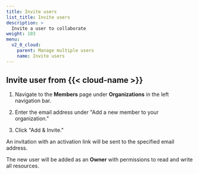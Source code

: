 ```yaml
---
title: Invite users
list_title: Invite users
description: >
  Invite a user to collaborate
weight: 103
menu:
  v2_0_cloud:
    parent: Manage multiple users
    name: Invite users
---
```


## Invite user from {{< cloud-name >}}

1. Navigate to the **Members** page under **Organizations** in the left navigation bar.

2. Enter the email address under "Add a new member to your organization."

3. Click "Add & Invite."

An invitation with an activation link will be sent to the specified email address.

The new user will be added as an **Owner** with permissions to read and write all resources.

